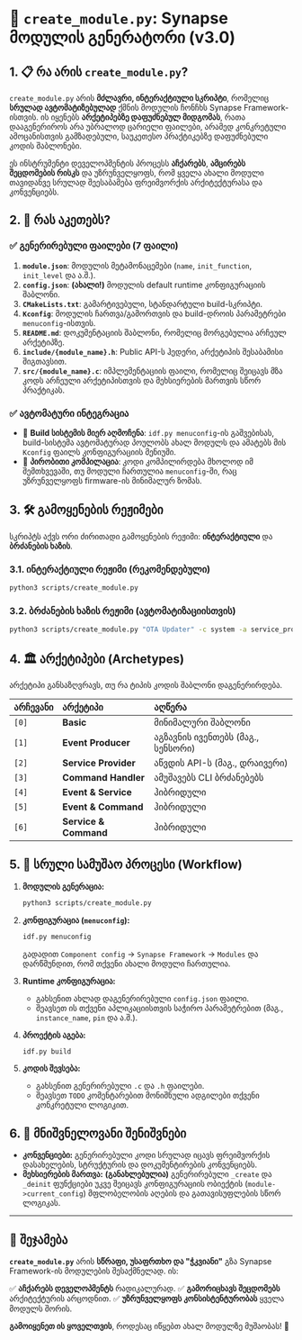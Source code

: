 # 🚀 `create_module.py`: Synapse მოდულის გენერატორი (v3.0)

## 1. 📋 რა არის `create_module.py`?

`create_module.py` არის **მძლავრი, ინტერაქტიული სკრიპტი**, რომელიც **სრულად ავტომატიზებულად** ქმნის მოდულის ჩონჩხს Synapse Framework-ისთვის. ის იყენებს **არქეტიპებზე დაფუძნებულ მიდგომას**, რათა დააგენერიროს არა უბრალოდ ცარიელი ფაილები, არამედ კონკრეტული ამოცანისთვის გამზადებული, საუკეთესო პრაქტიკებზე დაფუძნებული კოდის შაბლონები.

ეს ინსტრუმენტი დეველოპმენტის პროცესს **აჩქარებს**, **ამცირებს შეცდომების რისკს** და უზრუნველყოფს, რომ ყველა ახალი მოდული თავიდანვე სრულად შეესაბამება ფრეიმვორქის არქიტექტურასა და კონვენციებს.

## 2. 🎯 რას აკეთებს?

### ✅ გენერირებული ფაილები (7 ფაილი)

1. **`module.json`**: მოდულის მეტამონაცემები (`name`, `init_function`, `init_level` და ა.შ.).
2. **`config.json`**: **(ახალი!)** მოდულის default runtime კონფიგურაციის შაბლონი.
3. **`CMakeLists.txt`**: გამარტივებული, სტანდარტული build-სკრიპტი.
4. **`Kconfig`**: მოდულის ჩართვა/გამორთვის და build-დროის პარამეტრები `menuconfig`-ისთვის.
5. **`README.md`**: დოკუმენტაციის შაბლონი, რომელიც მორგებულია არჩეულ არქეტიპზე.
6. **`include/{module_name}.h`**: Public API-ს ჰედერი, არქეტიპის შესაბამისი შიგთავსით.
7. **`src/{module_name}.c`**: იმპლემენტაციის ფაილი, რომელიც შეიცავს მზა კოდს არჩეული არქეტიპისთვის და მეხსიერების მართვის სწორ პრაქტიკას.

### ✅ ავტომატური ინტეგრაცია

- 🔧 **Build სისტემის მიერ აღმოჩენა**: `idf.py menuconfig`-ის გაშვებისას, build-სისტემა ავტომატურად პოულობს ახალ მოდულს და ამატებს მის `Kconfig` ფაილს კონფიგურაციის მენიუში.
- 🔧 **პირობითი კომპილაცია**: კოდი კომპილირდება მხოლოდ იმ შემთხვევაში, თუ მოდული ჩართულია `menuconfig`-ში, რაც უზრუნველყოფს firmware-ის მინიმალურ ზომას.

## 3. 🛠️ გამოყენების რეჟიმები

სკრიპტს აქვს ორი ძირითადი გამოყენების რეჟიმი: **ინტერაქტიული** და **ბრძანების ხაზის**.

### 3.1. ინტერაქტიული რეჟიმი (რეკომენდებული)

```bash
python3 scripts/create_module.py
```

### 3.2. ბრძანების ხაზის რეჟიმი (ავტომატიზაციისთვის)

```bash
python3 scripts/create_module.py "OTA Updater" -c system -a service_provider -d "Handles Over-the-Air updates" --init_level 50 --deps "esp_http_client,esp_https_ota"
```

## 4. 🏛️ არქეტიპები (Archetypes)

არქეტიპი განსაზღვრავს, თუ რა ტიპის კოდის შაბლონი დაგენერირდება.

| არჩევანი | არქეტიპი | აღწერა |
| :--- | :--- | :--- |
| `[0]` | **Basic** | მინიმალური შაბლონი |
| `[1]` | **Event Producer** | აგზავნის ივენთებს (მაგ., სენსორი) |
| `[2]` | **Service Provider** | აწვდის API-ს (მაგ., დრაივერი) |
| `[3]` | **Command Handler** | ამუშავებს CLI ბრძანებებს |
| `[4]` | **Event & Service** | ჰიბრიდული |
| `[5]` | **Event & Command** | ჰიბრიდული |
| `[6]` | **Service & Command** | ჰიბრიდული |

## 5. 🔄 სრული სამუშაო პროცესი (Workflow)

1. **მოდულის გენერაცია:**

    ```bash
    python3 scripts/create_module.py
    ```

2. **კონფიგურაცია (`menuconfig`):**

    ```bash
    idf.py menuconfig
    ```

    გადადით `Component config` -> `Synapse Framework` -> `Modules` და დარწმუნდით, რომ თქვენი ახალი მოდული ჩართულია.

3. **Runtime კონფიგურაცია:**
    - გახსენით ახლად დაგენერირებული `config.json` ფაილი.
    - შეავსეთ ის თქვენი აპლიკაციისთვის საჭირო პარამეტრებით (მაგ., `instance_name`, `pin` და ა.შ.).

4. **პროექტის აგება:**

    ```bash
    idf.py build
    ```

5. **კოდის შევსება:**
    - გახსენით გენერირებული `.c` და `.h` ფაილები.
    - შეავსეთ `TODO` კომენტარებით მონიშნული ადგილები თქვენი კონკრეტული ლოგიკით.

## 6. 🚨 მნიშვნელოვანი შენიშვნები

- **კონვენციები:** გენერირებული კოდი სრულად იცავს ფრეიმვორქის დასახელების, სტრუქტურის და დოკუმენტირების კონვენციებს.
- **მეხსიერების მართვა:** **(განახლებულია)** გენერირებული `_create` და `_deinit` ფუნქციები უკვე შეიცავს კონფიგურაციის ობიექტის (`module->current_config`) მფლობელობის აღების და გათავისუფლების სწორ ლოგიკას.

---

## 🎯 შეჯამება

**`create_module.py`** არის **სწრაფი, უსაფრთხო და "ჭკვიანი"** გზა Synapse Framework-ის მოდულების შესაქმნელად. ის:

✅ **აჩქარებს დეველოპმენტს** რადიკალურად.
✅ **გამორიცხავს შეცდომებს** არქიტექტურის არცოდნით.
✅ **უზრუნველყოფს კონსისტენტურობას** ყველა მოდულს შორის.

**გამოიყენეთ ის ყოველთვის**, როდესაც იწყებთ ახალ მოდულზე მუშაობას! 🚀
